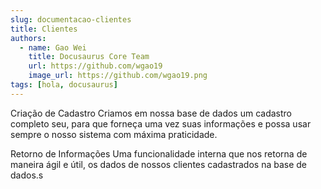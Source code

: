 ```yaml
---
slug: documentacao-clientes
title: Clientes
authors:
  - name: Gao Wei
    title: Docusaurus Core Team
    url: https://github.com/wgao19
    image_url: https://github.com/wgao19.png
tags: [hola, docusaurus]
---
```


Criação de Cadastro
Criamos em nossa base de dados um cadastro completo seu, para que forneça uma vez suas informações e possa usar sempre o nosso sistema com máxima praticidade.

Retorno de Informações
Uma funcionalidade interna que nos retorna de maneira ágil e útil, os dados de nossos clientes cadastrados na base de dados.s